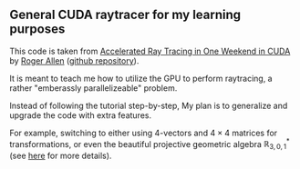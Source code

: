 ## General CUDA raytracer for my learning purposes

This code is taken from [Accelerated Ray Tracing in One Weekend in CUDA](https://developer.nvidia.com/blog/accelerated-ray-tracing-cuda) by [Roger Allen](https://developer.nvidia.com/blog/author/rallen/) ([github repository](https://github.com/RayTracing/InOneWeekend)).

It is meant to teach me how to utilize the GPU to perform raytracing, a rather "emberassly parallelizeable" problem.

Instead of following the tutorial step-by-step, My plan is to generalize and upgrade the code with extra features.

For example, switching to either using 4-vectors and $4\times 4$ matrices for transformations, or even the beautiful projective geometric algebra $\mathbb{R}^{*}_{3,0,1}$ (see [here](https://bivector.net/3DPGA.pdf) for more details).
